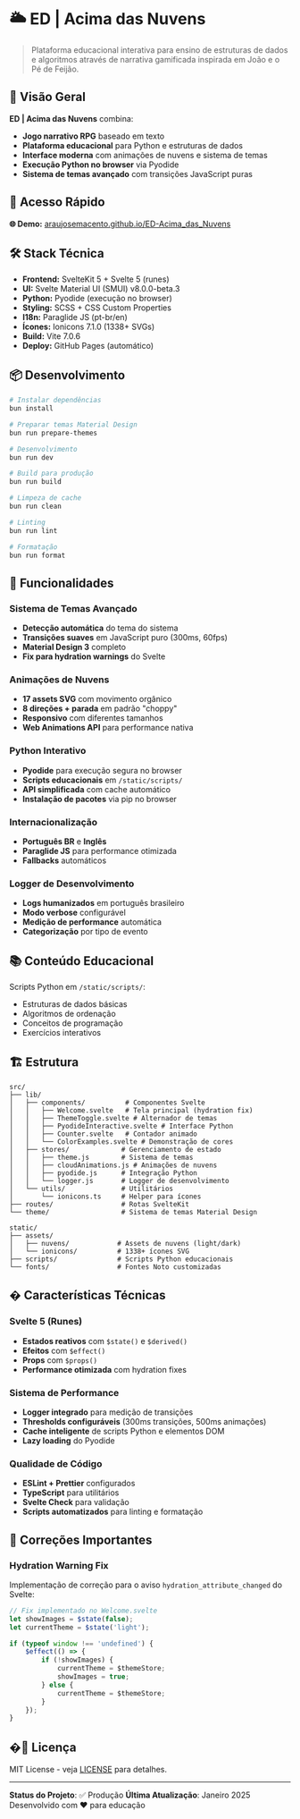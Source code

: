 # 🌥️ ED | Acima das Nuvens

> Plataforma educacional interativa para ensino de estruturas de dados e algoritmos através de narrativa gamificada inspirada em João e o Pé de Feijão.

## 🎯 Visão Geral

**ED | Acima das Nuvens** combina:

- **Jogo narrativo RPG** baseado em texto
- **Plataforma educacional** para Python e estruturas de dados
- **Interface moderna** com animações de nuvens e sistema de temas
- **Execução Python no browser** via Pyodide
- **Sistema de temas avançado** com transições JavaScript puras

## 🚀 Acesso Rápido

**🌐 Demo:** [araujosemacento.github.io/ED-Acima_das_Nuvens](https://araujosemacento.github.io/ED-Acima_das_Nuvens/)

## 🛠️ Stack Técnica

- **Frontend:** SvelteKit 5 + Svelte 5 (runes)
- **UI:** Svelte Material UI (SMUI) v8.0.0-beta.3
- **Python:** Pyodide (execução no browser)
- **Styling:** SCSS + CSS Custom Properties
- **I18n:** Paraglide JS (pt-br/en)
- **Ícones:** Ionicons 7.1.0 (1338+ SVGs)
- **Build:** Vite 7.0.6
- **Deploy:** GitHub Pages (automático)

## 📦 Desenvolvimento

```bash
# Instalar dependências
bun install

# Preparar temas Material Design
bun run prepare-themes

# Desenvolvimento
bun run dev

# Build para produção
bun run build

# Limpeza de cache
bun run clean

# Linting
bun run lint

# Formatação
bun run format
```

## 🎨 Funcionalidades

### Sistema de Temas Avançado

- **Detecção automática** do tema do sistema
- **Transições suaves** em JavaScript puro (300ms, 60fps)
- **Material Design 3** completo
- **Fix para hydration warnings** do Svelte

### Animações de Nuvens

- **17 assets SVG** com movimento orgânico
- **8 direções + parada** em padrão "choppy"
- **Responsivo** com diferentes tamanhos
- **Web Animations API** para performance nativa

### Python Interativo

- **Pyodide** para execução segura no browser
- **Scripts educacionais** em `/static/scripts/`
- **API simplificada** com cache automático
- **Instalação de pacotes** via pip no browser

### Internacionalização

- **Português BR** e **Inglês**
- **Paraglide JS** para performance otimizada
- **Fallbacks** automáticos

### Logger de Desenvolvimento

- **Logs humanizados** em português brasileiro
- **Modo verbose** configurável
- **Medição de performance** automática
- **Categorização** por tipo de evento

## 📚 Conteúdo Educacional

Scripts Python em `/static/scripts/`:

- Estruturas de dados básicas
- Algoritmos de ordenação
- Conceitos de programação
- Exercícios interativos

## 🏗️ Estrutura

```text
src/
├── lib/
│   ├── components/          # Componentes Svelte
│   │   ├── Welcome.svelte   # Tela principal (hydration fix)
│   │   ├── ThemeToggle.svelte # Alternador de temas
│   │   ├── PyodideInteractive.svelte # Interface Python
│   │   ├── Counter.svelte   # Contador animado
│   │   └── ColorExamples.svelte # Demonstração de cores
│   ├── stores/             # Gerenciamento de estado
│   │   ├── theme.js        # Sistema de temas
│   │   ├── cloudAnimations.js # Animações de nuvens
│   │   ├── pyodide.js      # Integração Python
│   │   └── logger.js       # Logger de desenvolvimento
│   └── utils/              # Utilitários
│       └── ionicons.ts     # Helper para ícones
├── routes/                 # Rotas SvelteKit
└── theme/                  # Sistema de temas Material Design

static/
├── assets/
│   ├── nuvens/            # Assets de nuvens (light/dark)
│   └── ionicons/          # 1338+ ícones SVG
├── scripts/               # Scripts Python educacionais
└── fonts/                 # Fontes Noto customizadas
```

## � Características Técnicas

### Svelte 5 (Runes)

- **Estados reativos** com `$state()` e `$derived()`
- **Efeitos** com `$effect()`
- **Props** com `$props()`
- **Performance otimizada** com hydration fixes

### Sistema de Performance

- **Logger integrado** para medição de transições
- **Thresholds configuráveis** (300ms transições, 500ms animações)
- **Cache inteligente** de scripts Python e elementos DOM
- **Lazy loading** do Pyodide

### Qualidade de Código

- **ESLint + Prettier** configurados
- **TypeScript** para utilitários
- **Svelte Check** para validação
- **Scripts automatizados** para linting e formatação

## 🚨 Correções Importantes

### Hydration Warning Fix

Implementação de correção para o aviso `hydration_attribute_changed` do Svelte:

```javascript
// Fix implementado no Welcome.svelte
let showImages = $state(false);
let currentTheme = $state('light');

if (typeof window !== 'undefined') {
	$effect(() => {
		if (!showImages) {
			currentTheme = $themeStore;
			showImages = true;
		} else {
			currentTheme = $themeStore;
		}
	});
}
```

## �📝 Licença

MIT License - veja [LICENSE](LICENSE) para detalhes.

---

**Status do Projeto**: ✅ Produção
**Última Atualização**: Janeiro 2025
Desenvolvido com ❤️ para educação
